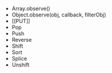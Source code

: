 * Array.observe()
* Object.observe(obj, callback, filterObj)
* [[PUT]]
* Pop
* Push
* Reverse
* Shift
* Sort
* Splice
* Unshift
